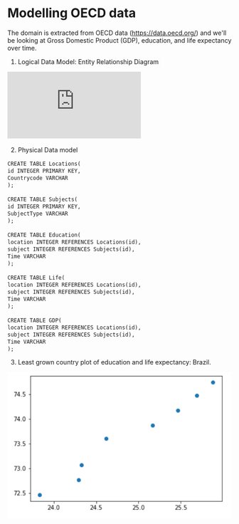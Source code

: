 # Modelling OECD data

The domain is extracted from OECD data (https://data.oecd.org/) and we'll be
looking at Gross Domestic Product (GDP), education, and life expectancy over time.

1. Logical Data Model: Entity Relationship Diagram

![link to diagram](https://github.com/UsernameDiana/databases_course/blob/master/Modelling%20OECD%20data/ER.pdf)

2. Physical Data model

```
CREATE TABLE Locations(
id INTEGER PRIMARY KEY,
Countrycode VARCHAR
);

CREATE TABLE Subjects(
id INTEGER PRIMARY KEY,
SubjectType VARCHAR
);

CREATE TABLE Education(
location INTEGER REFERENCES Locations(id),
subject INTEGER REFERENCES Subjects(id),
Time VARCHAR
);

CREATE TABLE Life(
location INTEGER REFERENCES Locations(id),
subject INTEGER REFERENCES Subjects(id),
Time VARCHAR
);

CREATE TABLE GDP(
location INTEGER REFERENCES Locations(id),
subject INTEGER REFERENCES Subjects(id),
Time VARCHAR
);
```

3. Least grown country plot of education and life expectancy: Brazil.

![link to plot](https://github.com/UsernameDiana/databases_course/blob/master/Modelling%20OECD%20data/Least%20grown%20country.png)